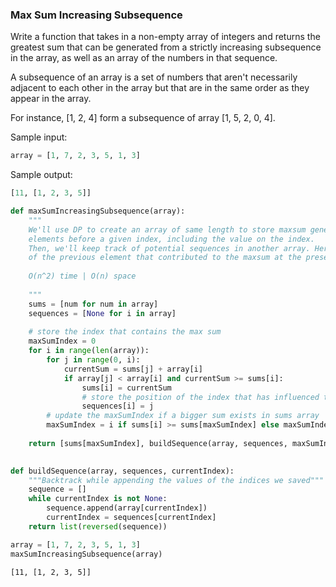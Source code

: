 ### Max Sum Increasing Subsequence
Write a function that takes in a non-empty array of integers and returns the greatest sum that can be generated from a strictly increasing subsequence in the array, as well as an array of the numbers in that sequence.

A subsequence of an array is a set of numbers that aren't necessarily adjacent to each other in the array but that are in the same order as they appear in the array.

For instance, [1, 2, 4] form a subsequence of array [1, 5, 2, 0, 4].

Sample input:
```python
array = [1, 7, 2, 3, 5, 1, 3]
```

Sample output:
```python
[11, [1, 2, 3, 5]]
```



```python
def maxSumIncreasingSubsequence(array):
    """
    We'll use DP to create an array of same length to store maxsum generated by all
    elements before a given index, including the value on the index. 
    Then, we'll keep track of potential sequences in another array. Here, we save the index
    of the previous element that contributed to the maxsum at the present index's position.
    
    O(n^2) time | O(n) space
    
    """
    sums = [num for num in array]
    sequences = [None for i in array]
    
    # store the index that contains the max sum
    maxSumIndex = 0
    for i in range(len(array)):
        for j in range(0, i):
            currentSum = sums[j] + array[i]
            if array[j] < array[i] and currentSum >= sums[i]:
                sums[i] = currentSum
                # store the position of the index that has influenced the current sum
                sequences[i] = j
        # update the maxSumIndex if a bigger sum exists in sums array
        maxSumIndex = i if sums[i] >= sums[maxSumIndex] else maxSumIndex
    
    return [sums[maxSumIndex], buildSequence(array, sequences, maxSumIndex)]
        
```


```python
def buildSequence(array, sequences, currentIndex):
    """Backtrack while appending the values of the indices we saved"""
    sequence = []
    while currentIndex is not None:
        sequence.append(array[currentIndex])
        currentIndex = sequences[currentIndex]
    return list(reversed(sequence))
```


```python
array = [1, 7, 2, 3, 5, 1, 3]
maxSumIncreasingSubsequence(array)
```




    [11, [1, 2, 3, 5]]




```python

```

